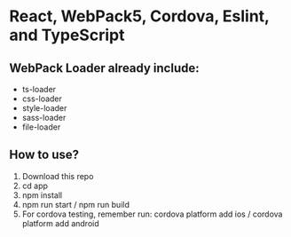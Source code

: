# React, WebPack5, Cordova, Eslint, and TypeScript

## WebPack Loader already include:
- ts-loader
- css-loader
- style-loader
- sass-loader
- file-loader

## How to use?
1. Download this repo
2. cd app
3. npm install
4. npm run start / npm run build
5. For cordova testing, remember run: cordova platform add ios / cordova platform add android